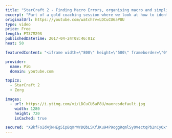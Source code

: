 ```yaml
---
title: "StarCraft 2 - Finding Macro Errors, organising macro and simplifying focus - Gold Zerg Coaching"
excerpt: "Part of a gold coaching session where we look at how to identify macro errors and how to organise your cycle properly -- Watch live at https://www.twitch.tv/x5_pig"
originalUrl: https://youtube.com/watch?v=LDCuCU6aP8U
type: video
price: Free
length: PT37M29S
publishedDateTime: 2017-04-24T08:46:01Z
heat: 50

featuredContent: "<iframe width=\"800\" height=\"500\" frameborder=\"0\" src=\"https://www.youtube.com/embed/LDCuCU6aP8U\" allow=\"accelerometer; autoplay; encrypted-media; gyroscope; picture-in-picture\" allowfullscreen></iframe>"

provider:
  name: PiG
  domain: youtube.com

topics:
  - StarCraft 2
  - Zerg

images:
  - url: https://i.ytimg.com/vi/LDCuCU6aP8U/maxresdefault.jpg
    width: 1280
    height: 720
    isCached: true

secured: "XBkfFoId4jNHEg5ipBqXrWYDQbL5KfJKu94P9oggRqmlSy0VectqPb2nCyOxY1sZb3Zh2uiJrVta9+0NqPB171BGYOP0yazrMGnc7fudzpS1e8UhXD5F3mLq4g4g5QdWPtCaLlY0BblWSidZIzIuZvobDCdpDZHVoMVpDh0WCF39Wj+ea6LOy5c/THB3eIjmovUgLYdfFtgj19892EMTXnthb9fdyxkQA7fLlQ1WYVyuggg7zPXN+gWzA/YLceYbhN0fRSO/QP6Qoa/xt988AXAYXl3uJ4Nm1+6DpJ6jzYg9fD1CzLw1A+DhXgRkUIfRqrdk2iSGwGfJ/t2en8cZR5yvcfEqJHEbOx1hCyXeuzdAk/vBpr1qfbRTPXL71vshfi+dxsQkgGnPWige5f50H/j1RcVcto6grx7c5/D12iM=;KLuAdKXw0puQRX+Sa/pbEA=="
---
```


